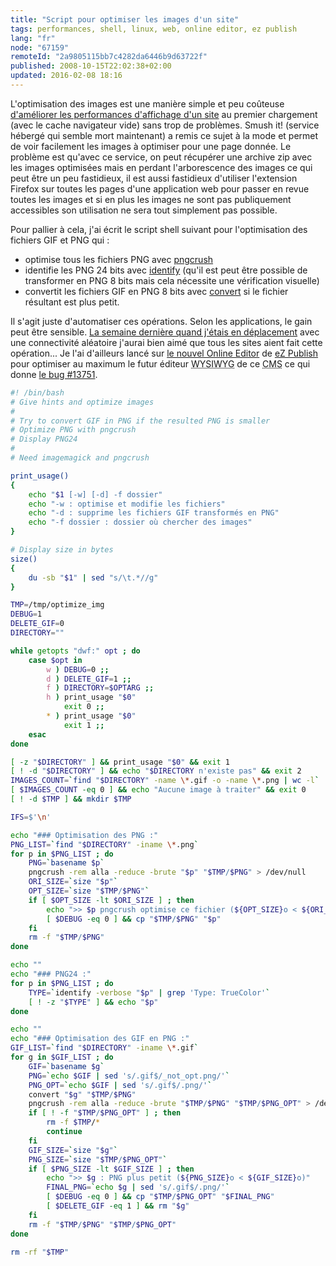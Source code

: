 ```yaml
---
title: "Script pour optimiser les images d'un site"
tags: performances, shell, linux, web, online editor, ez publish
lang: "fr"
node: "67159"
remoteId: "2a9805115bb7c4282da6446b9d63722f"
published: 2008-10-15T22:02:38+02:00
updated: 2016-02-08 18:16
---
```


L'optimisation des images est une manière simple et peu coûteuse [d'améliorer
les performances d'affichage d'un site](/post/livre-high-performances-web-sites)
au premier chargement (avec le cache navigateur vide) sans trop de problèmes.
Smush it! (service hébergé qui semble mort maintenant) a remis ce sujet à la
mode et permet de voir facilement les images à optimiser pour une page donnée.
Le problème est qu'avec ce service, on peut récupérer une archive zip avec les
images optimisées mais en perdant l'arborescence des images ce qui peut être un
peu fastidieux, il est aussi fastidieux d'utiliser l'extension Firefox sur
toutes les pages d'une application web pour passer en revue toutes les images et
si en plus les images ne sont pas publiquement accessibles son utilisation ne
sera tout simplement pas possible.


Pour pallier à cela, j'ai écrit le script shell suivant pour l'optimisation des
fichiers GIF et PNG qui :

* optimise tous les fichiers PNG avec
  [pngcrush](http://pwet.fr/man/linux/commandes/pngcrush)
* identifie les PNG 24 bits avec
  [identify](http://pwet.fr/man/linux/commandes/identify) (qu'il est peut être
  possible de transformer en PNG 8 bits mais cela nécessite une vérification
  visuelle)
* convertit les fichiers GIF en PNG 8 bits avec
  [convert](http://pwet.fr/man/linux/commandes/convert) si le fichier résultant
  est plus petit.


Il s'agit juste d'automatiser ces opérations. Selon les applications, le gain
peut être sensible. [La semaine dernière quand j'étais en
déplacement](/post/traverser-la-gare-saint-lazare-c-est-bon-pour-le-moral) avec
une connectivité aléatoire j'aurai bien aimé que tous les sites aient fait cette
opération...
Je l'ai d'ailleurs lancé sur [le nouvel Online
Editor](/post/the-new-online-editor-for-ez-publish-beta) de [eZ
Publish](/tag/ez-publish) pour optimiser au maximum le futur éditeur <abbr
title="What You See Is What You Get">WYSIWYG</abbr>  de ce <abbr title="Content
Management System">CMS</abbr>  ce qui donne [le bug
#13751](http://issues.ez.no/13751).

``` bash
#! /bin/bash
# Give hints and optimize images
#
# Try to convert GIF in PNG if the resulted PNG is smaller
# Optimize PNG with pngcrush
# Display PNG24
#
# Need imagemagick and pngcrush

print_usage()
{
    echo "$1 [-w] [-d] -f dossier"
    echo "-w : optimise et modifie les fichiers"
    echo "-d : supprime les fichiers GIF transformés en PNG"
    echo "-f dossier : dossier où chercher des images"
}

# Display size in bytes
size()
{
    du -sb "$1" | sed "s/\t.*//g"
}

TMP=/tmp/optimize_img
DEBUG=1
DELETE_GIF=0
DIRECTORY=""

while getopts "dwf:" opt ; do
    case $opt in
        w ) DEBUG=0 ;;
        d ) DELETE_GIF=1 ;;
        f ) DIRECTORY=$OPTARG ;;
        h ) print_usage "$0"
            exit 0 ;;
        * ) print_usage "$0"
            exit 1 ;;
    esac
done

[ -z "$DIRECTORY" ] && print_usage "$0" && exit 1
[ ! -d "$DIRECTORY" ] && echo "$DIRECTORY n'existe pas" && exit 2
IMAGES_COUNT=`find "$DIRECTORY" -name \*.gif -o -name \*.png | wc -l`
[ $IMAGES_COUNT -eq 0 ] && echo "Aucune image à traiter" && exit 0
[ ! -d $TMP ] && mkdir $TMP

IFS=$'\n'

echo "### Optimisation des PNG :"
PNG_LIST=`find "$DIRECTORY" -iname \*.png`
for p in $PNG_LIST ; do
    PNG=`basename $p`
    pngcrush -rem alla -reduce -brute "$p" "$TMP/$PNG" > /dev/null
    ORI_SIZE=`size "$p"`
    OPT_SIZE=`size "$TMP/$PNG"`
    if [ $OPT_SIZE -lt $ORI_SIZE ] ; then
        echo ">> $p pngcrush optimise ce fichier (${OPT_SIZE}o < ${ORI_SIZE}o)"
        [ $DEBUG -eq 0 ] && cp "$TMP/$PNG" "$p"
    fi
    rm -f "$TMP/$PNG"
done

echo ""
echo "### PNG24 :"
for p in $PNG_LIST ; do
    TYPE=`identify -verbose "$p" | grep 'Type: TrueColor'`
    [ ! -z "$TYPE" ] && echo "$p"
done

echo ""
echo "### Optimisation des GIF en PNG :"
GIF_LIST=`find "$DIRECTORY" -iname \*.gif`
for g in $GIF_LIST ; do
    GIF=`basename $g`
    PNG=`echo $GIF | sed 's/.gif$/_not_opt.png/'`
    PNG_OPT=`echo $GIF | sed 's/.gif$/.png/'`
    convert "$g" "$TMP/$PNG"
    pngcrush -rem alla -reduce -brute "$TMP/$PNG" "$TMP/$PNG_OPT" > /dev/null
    if [ ! -f "$TMP/$PNG_OPT" ] ; then
        rm -f $TMP/*
        continue
    fi
    GIF_SIZE=`size "$g"`
    PNG_SIZE=`size "$TMP/$PNG_OPT"`
    if [ $PNG_SIZE -lt $GIF_SIZE ] ; then
        echo ">> $g : PNG plus petit (${PNG_SIZE}o < ${GIF_SIZE}o)"
        FINAL_PNG=`echo $g | sed 's/.gif$/.png/'`
        [ $DEBUG -eq 0 ] && cp "$TMP/$PNG_OPT" "$FINAL_PNG"
        [ $DELETE_GIF -eq 1 ] && rm "$g"
    fi
    rm -f "$TMP/$PNG" "$TMP/$PNG_OPT"
done

rm -rf "$TMP"

```

